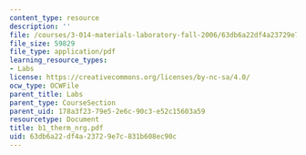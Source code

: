 ```yaml
---
content_type: resource
description: ''
file: /courses/3-014-materials-laboratory-fall-2006/63db6a22df4a23729e7c831b608ec90c_b1_therm_nrg.pdf
file_size: 59829
file_type: application/pdf
learning_resource_types:
- Labs
license: https://creativecommons.org/licenses/by-nc-sa/4.0/
ocw_type: OCWFile
parent_title: Labs
parent_type: CourseSection
parent_uid: 178a3f23-79e5-2e6c-90c3-e52c15603a59
resourcetype: Document
title: b1_therm_nrg.pdf
uid: 63db6a22-df4a-2372-9e7c-831b608ec90c
---
```

